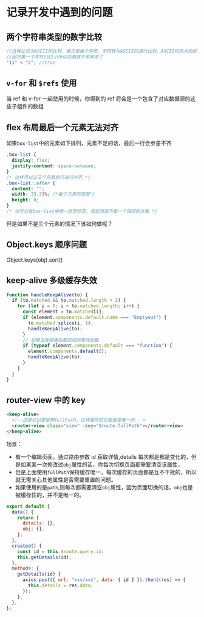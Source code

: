 # 记录开发中遇到的问题

## 两个字符串类型的数字比较

```js
//这种比较为ASCII码比较，依次取每个字符，字符转为ASCII码进行比较，ASCII码先大的即为大
//因为第一个字符1比2小所以后面就不用考虑了
"11" < "2"; //true
```

## `v-for` 和 `$refs` 使用

当 ref 和 v-for 一起使用的时候，你得到的 ref 将会是一个包含了对应数据源的这些子组件的数组

## flex 布局最后一个元素无法对齐

如果`box-list`中的元素如下排列，元素不足的话，最后一行会参差不齐

```css
.box-list {
  display: flex;
  justify-content: space-between;
}
/* 这样可以让三个元素的行进行对齐 */
.box-list::after {
  content: "";
  width: 33.33%; /*每个元素的宽度*/
  height: 0;
}
/* 也可以在box-list中放一些空标签，但显然这不是一个很好的方案 */
```

但是如果不是三个元素的情况下该如何做呢？

## Object.keys 顺序问题

Object.keys(obj).sort()

## keep-alive 多级缓存失效

```js
function handleKeepAlive(to) {
  if (to.matched && to.matched.length > 2) {
    for (let i = 0; i < to.matched.length; i++) {
      const element = to.matched[i];
      if (element.components.default.name === "Emptyout") {
        to.matched.splice(i, 1);
        handleKeepAlive(to);
      }
      // 如果没有按需加载完成则等待加载
      if (typeof element.components.default === "function") {
        element.components.default();
        handleKeepAlive(to);
      }
    }
  }
}
```

## router-view 中的 key

```html
<keep-alive>
  <!--这里切记要使用fullPath，这样缓存的页面就是唯一的 -->
  <router-view class="view" :key="$route.fullPath"></router-view>
</keep-alive>
```

场景：

- 有一个编辑页面，通过路由参数 id 获取详情,details 每次都是都是变化的，但是如果某一次修改过`obj`属性的话，你每次切换页面都需要清空该属性，
- 但是上面使用`fullPath`保持缓存唯一，每次缓存的页面都是互不干扰的，所以就无需关心其他属性是否需要重置的问题。
- 如果使用的是`path`,则每次都需要清空`obj`属性，因为页面切换的话，`obj`也是被缓存住的，并不是唯一的。

```js
export default {
  data() {
    return {
      details: {},
      obj: {},
    };
  },
  created() {
    const id = this.$route.query.id;
    this.getDetails(id);
  },
  methods: {
    getDetails(id) {
      axios.post({ url: "xxx/xxx", data: { id } }).then((res) => {
        this.details = res.data;
      });
    },
  },
};
```
